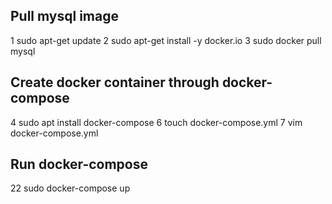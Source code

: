 ## Pull mysql image
1  sudo apt-get update
2  sudo apt-get install -y docker.io
3  sudo docker pull mysql

## Create docker container through docker-compose
4  sudo apt install docker-compose
6  touch docker-compose.yml
7  vim docker-compose.yml 

## Run docker-compose
22  sudo docker-compose up
